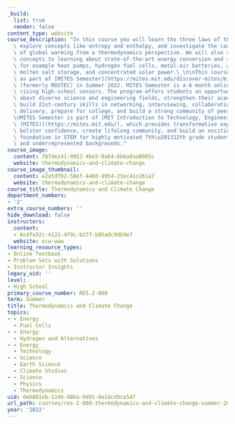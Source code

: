 ```yaml
---
_build:
  list: true
  render: false
content_type: website
course_description: "In this course you will learn the three laws of thermodynamics,\
  \ explore concepts like entropy and enthalpy, and investigate the causes and effects\
  \ of global warming from a thermodynamics perspective. We will also apply these\
  \ concepts to learning about state-of-the-art energy conversion and storage technologies,\
  \ for example heat pumps, hydrogen fuel cells, metal-air batteries, artificial photosynthesis,\
  \ molten salt storage, and concentrated solar power.\_\n\nThis course was offered\
  \ as part of [MITES Semester](https://mites.mit.edu/discover-mites/mites-semester/)\
  \ (formerly MOSTEC) in Summer 2022. MITES Semester is a 6-month online program for\
  \ rising high-school seniors. The program offers students an opportunity to learn\
  \ about diverse science and engineering fields, strengthen their academic STEM foundation,\
  \ build 21st-century skills in networking, interviewing, collaboration and presentation\
  \ delivery, prepare for college, and build a strong community of peers and mentors.\n\
  \nMITES Semester is part of [MIT Introduction to Technology, Engineering, and Science\
  \ (MITES)](https://mites.mit.edu/), which provides transformative experiences that\
  \ bolster confidence, create lifelong community, and build an exciting, challenging\
  \ foundation in STEM for highly motivated 7th\u201312th grade students from diverse\
  \ and underrepresented backgrounds."
course_image:
  content: 7b7de141-9952-4be5-8a64-6b6a0aa8085c
  website: thermodynamics-and-climate-change
course_image_thumbnail:
  content: e2a5dfb2-58ef-440d-9954-23ec41c261a7
  website: thermodynamics-and-climate-change
course_title: Thermodynamics and Climate Change
department_numbers:
- '2'
extra_course_numbers: ''
hide_download: false
instructors:
  content:
  - 6cdfa32c-4122-4f9c-b2ff-b85adc9db9e7
  website: ocw-www
learning_resource_types:
- Online Textbook
- Problem Sets with Solutions
- Instructor Insights
legacy_uid: ''
level:
- High School
primary_course_number: RES.2-008
term: Summer
title: Thermodynamics and Climate Change
topics:
- - Energy
  - Fuel Cells
- - Energy
  - Hydrogen and Alternatives
- - Energy
  - Technology
- - Science
  - Earth Science
  - Climate Studies
- - Science
  - Physics
  - Thermodynamics
uid: 6eb881eb-12d6-48ba-9d91-9a1dcd9ce547
url_path: courses/res-2-008-thermodynamics-and-climate-change-summer-2020
year: '2022'
---
```


